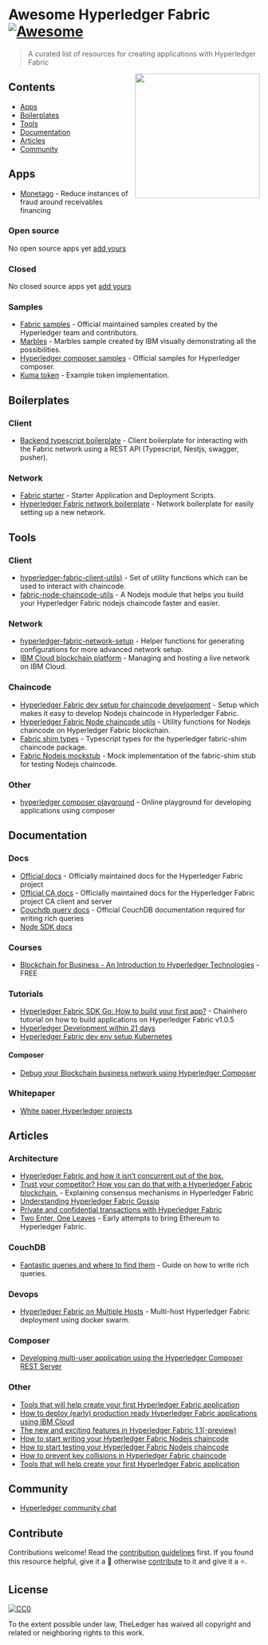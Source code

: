 # Awesome Hyperledger Fabric [![Awesome](https://cdn.rawgit.com/sindresorhus/awesome/d7305f38d29fed78fa85652e3a63e154dd8e8829/media/badge.svg)](https://github.com/sindresorhus/awesome)

> A curated list of resources for creating applications with Hyperledger Fabric

[<img src="https://www.hyperledger.org/wp-content/uploads/2018/03/Hyperledger_Fabric_Logo_Color.png" align="right" width="250">](https://www.hyperledger.org/projects/fabric)

## Contents

- [Apps](#apps)
- [Boilerplates](#boilerplates)
- [Tools](#tools)
- [Documentation](#documentation)
- [Articles](#articles)
- [Community](#community)


## Apps

- [Monetago](https://monetago.com) - Reduce instances of fraud around receivables financing

### Open source

No open source apps yet [add yours](#contribute)

### Closed

No closed source apps yet [add yours](#contribute)

### Samples

- [Fabric samples](https://github.com/hyperledger/fabric-samples) - Official maintained samples created by the Hyperledger team and contributors.
- [Marbles](https://github.com/IBM-Blockchain/marbles) - Marbles sample created by IBM visually demonstrating all the possibilities.
- [Hyperledger composer samples](https://github.com/hyperledger/composer-sample-applications) - Official samples for Hyperledger composer.
- [Kuma token](https://github.com/Kunstmaan/hyperleder-fabric-kuma-token-example/) - Example token implementation.


## Boilerplates

### Client

- [Backend typescript boilerplate](https://github.com/wearetheledger/hyperledger-typescript-boilerplate) - Client boilerplate for interacting with the Fabric network using a REST API (Typescript, Nestjs, swagger, pusher).

### Network

- [Fabric starter](https://github.com/olegabu/fabric-starter) - Starter Application and Deployment Scripts.
- [Hyperledger Fabric network boilerplate](https://github.com/wearetheledger/fabric-network-boilerplate) - Network boilerplate for easily setting up a new network.


## Tools

### Client

- [hyperledger-fabric-client-utils)](https://github.com/Kunstmaan/hyperledger-fabric-client-utils) - Set of utility functions which can be used to interact with chaincode.
- [fabric-node-chaincode-utils](https://github.com/wearetheledger/fabric-node-chaincode-utils) - A Nodejs module that helps you build your Hyperledger Fabric nodejs chaincode faster and easier.

### Network

- [hyperledger-fabric-network-setup](https://github.com/Kunstmaan/hyperledger-fabric-network-setup) - Helper functions for generating configurations for more advanced network setup.
- [IBM Cloud blockchain platform](https://console.bluemix.net/catalog/services/blockchain) - Managing and hosting a live network on IBM Cloud.

### Chaincode

- [Hyperledger Fabric dev setup for chaincode development](https://github.com/Kunstmaan/hyperledger-fabric-chaincode-dev-setup#initializing-new-project) - Setup which makes it easy to develop Nodejs chaincode in Hyperledger Fabric.
- [Hyperledger Fabric Node chaincode utils](https://github.com/Kunstmaan/hyperledger-fabric-node-chaincode-utils) - Utility functions for Nodejs chaincode on Hyperledger Fabric blockchain.
- [Fabric shim types](https://github.com/wearetheledger/fabric-shim-types) - Typescript types for the hyperledger fabric-shim chaincode package.
- [Fabric Nodejs mockstub](https://github.com/wearetheledger/fabric-mock-stub) - Mock implementation of the fabric-shim stub for testing Nodejs chaincode.

### Other

- [hyperledger composer playground](https://composer-playground.mybluemix.net) - Online playground for developing applications using composer


## Documentation

### Docs

- [Official docs](http://hyperledger-fabric.readthedocs.io) - Officially maintained docs for the Hyperledger Fabric project
- [Official CA docs](http://hyperledger-fabric.readthedocs.io) - Officially maintained docs for the Hyperledger Fabric project CA client and server
- [Couchdb query docs](docs.couchdb.org/en/2.1.0/api/database/find.html?highlight=find#post--db-_find) - Official CouchDB documentation required for writing rich queries
- [Node SDK docs](https://fabric-sdk-node.github.io)

### Courses

- [Blockchain for Business - An Introduction to Hyperledger Technologies](https://www.edx.org/course/blockchain-business-introduction-linuxfoundationx-lfs171x) - FREE

### Tutorials

- [Hyperledger Fabric SDK Go: How to build your first app?](https://github.com/chainHero/heroes-service) - Chainhero tutorial on how to build applications on Hyperledger Fabric v1.0.5
- [Hyperledger Development within 21 days](https://medium.com/@grsind19/hyperledger-development-with-in-21-days-day-1-ed3c5df88113)
- [Hyperledger Fabric dev env setup Kubernetes](https://medium.com/kokster/set-up-a-hyperledger-fabric-development-environment-on-kubernetes-6428c63e018b)

#### Composer

- [Debug your Blockchain business network using Hyperledger Composer](medium.com/@mrsimonstone/debug-your-blockchain-business-network-using-hyperledger-composer-9bea20b49a74)

### Whitepaper
- [White paper Hyperledger projects](https://www.hyperledger.org/wp-content/uploads/2018/04/Hyperledger_Arch_WG_Paper_2_SmartContracts.pdf)


## Articles

### Architecture

- [Hyperledger Fabric and how it isn’t concurrent out of the box.](https://medium.com/wearetheledger/hyperledger-fabric-concurrency-really-eccd901e4040)
- [Trust your competitor? How you can do that with a Hyperledger Fabric blockchain.](https://medium.com/blockchainspace/trust-your-competitor-how-you-can-do-with-hyperledger-fabric-5939bacffe76) - Explaining consensus mechanisms in Hyperledger Fabric
- [Understanding Hyperledger Fabric Gossip](https://medium.com/kokster/understanding-hyperledger-fabric-gossip-512a217d5d1e)
- [Private and confidential transactions with Hyperledger Fabric](https://www.ibm.com/developerworks/cloud/library/cl-blockchain-private-confidential-transactions-hyperledger-fabric-zero-knowledge-proof/index.html)
- [Two Enter, One Leaves](https://developer.ibm.com/code/2018/05/11/two-enter-one-leaves/) - Early attempts to bring Ethereum to Hyperledger Fabric.

### CouchDB

- [Fantastic queries and where to find them](https://medium.com/wearetheledger/hyperledger-fabric-couchdb-fantastic-queries-and-where-to-find-them-f8a3aecef767) - Guide on how to write rich queries.

### Devops

- [Hyperledger Fabric on Multiple Hosts](https://medium.com/@wahabjawed/hyperledger-fabric-on-multiple-hosts-a33b08ef24f) - Multi-host Hyperledger Fabric deployment using docker swarm.

### Composer

- [Developing multi-user application using the Hyperledger Composer REST Server](https://medium.com/@CazChurchUk/developing-multi-user-application-using-the-hyperledger-composer-rest-server-b3b88e857ccc)

### Other

- [Tools that will help create your first Hyperledger Fabric application](https://medium.com/kunstmaan/tools-that-will-help-create-your-first-hyperledger-fabric-application-b8345317792)
- [How to deploy (early) production ready Hyperledger Fabric applications using IBM Cloud](https://medium.com/wearetheledger/how-to-deploy-early-production-ready-hyperledger-fabric-applications-using-ibm-cloud-caa7ecec22b5?source=collection_home---4------1----------------)
- [The new and exciting features in Hyperledger Fabric 1.1(-preview)](https://medium.com/wearetheledger/the-new-and-exciting-features-in-hyperledger-fabric-1-1-preview-4261ece3590d)
- [How to start writing your Hyperledger Fabric Nodejs chaincode](https://medium.com/wearetheledger/how-to-start-writing-your-hyperledger-fabric-nodejs-chaincode-4052393933ab)
- [How to start testing your Hyperledger Fabric Nodejs chaincode](https://medium.com/wearetheledger/how-to-start-testing-your-hyperledger-fabric-nodejs-chaincode-229453c3c214)
- [How to prevent key collisions in Hyperledger Fabric chaincode](https://medium.com/@gatakka/how-to-prevent-key-collisions-in-hyperledger-fabric-chaincode-303700716733)
- [Tools that will help create your first Hyperledger Fabric application](https://medium.com/kunstmaan/tools-that-will-help-create-your-first-hyperledger-fabric-application-b8345317792)


## Community

- [Hyperledger community chat](http://chat.hyperledger.org)


## Contribute

Contributions welcome! Read the [contribution guidelines](contributing.md) first. If you found this resource helpful, give it a 🌟 otherwise [contribute](contributing.md) to it and give it a ⭐️.


## License

[![CC0](http://mirrors.creativecommons.org/presskit/buttons/88x31/svg/cc-zero.svg)](http://creativecommons.org/publicdomain/zero/1.0)

To the extent possible under law, TheLedger has waived all copyright and
related or neighboring rights to this work.

